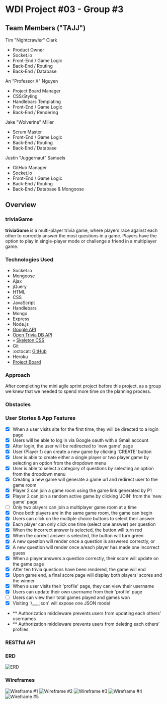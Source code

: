 # WDI Project #03 - Group #3

## Team Members ("TAJJ")

Tim "Nightcrawler" Clark
- Product Owner
- Socket.io
- Front-End / Game Logic
- Back-End / Routing
- Back-End / Database

An "Professor X" Nguyen
- Project Board Manager
- CSS/Styling
- Handlebars Templating
- Front-End / Game Logic
- Back-End / Rendering

Jake "Wolverine" Miller
- Scrum Master
- Front-End / Game Logic
- Back-End / Routing 
- Back-End / Database

Justin "Juggernaut" Samuels
- GitHub Manager
- Socket.io
- Front-End / Game Logic
- Back-End / Routing
- Back-End / Database & Mongoose

## Overview

### **triviaGame**

**triviaGame** is a multi-player trivia game, where players race against each 
other to correctly answer the most questions in a game. Players have the option 
to play in single-player mode or challenge a friend in a multiplayer game.

### Technologies Used 
- Socket.io
- Mongoose
- Ajax
- jQuery
- HTML
- CSS
- JavaScript
- Handlebars
- Mongo
- Express
- Node.js
- [Google API](https://console.developers.google.com/apis/library)
- [Open Trivia DB API](https://opentdb.com/api_config.php)
- :skull: [Skeleton CSS](http://getskeleton.com/)
- Git
- :octocat: [GitHub](https://github.com/WDI-DTLA-41-Group-3/Trivia-Game)
- Heroku
- [Project Board](https://github.com/WDI-DTLA-41-Group-3/Trivia-Game/projects/2)


### Approach

After completing the mini agile sprint project before this project, as a group we knew 
that we needed to spend more time on the planning process.

### Obstacles


### User Stories & App Features
- [x] When a user visits site for the first time, they will be directed to a login page
- [x] Users will be able to log in via Google oauth with a Gmail account
- [x] After login, the user will be redirected to 'new game' page
- [x] User (Player 1) can create a new game by clicking 'CREATE' button
- [x] User is able to create either a single player or two player game by selecting
    an option from the dropdown menu
- [x] User is able to select a category of questions by selecting an option from the
    dropdown menu
- [x] Creating a new game will generate a game url and redirect user to the game room 
- [x] Player 2 can join a game room using the game link generated by P1
- [x] Player 2 can join a random active game by clicking 'JOIN' from the 'new game' page
- [ ] Only two players can join a multiplayer game room at a time
- [x] Once both players are in the same game room, the game can begin
- [x] Users can click on the multiple choice buttons to select their answer
- [x] Each player can only click one time (select one answer) per question
- [x] When the incorrect answer is selected, the button will turn red
- [x] When the correct answer is selected, the button will turn green
- [x] A new question will render once a question is answered correctly, or 
- [x] A new question will render once a/each player has made one incorrect guess
- [x] When a player answers a question correctly, their score will update on the game page
- [x] After ten trivia questions have been rendered, the game will end
- [x] Upon game end, a final score page will display both players' scores and the winner
- [x] When a user visits their 'profile' page, they can view their username
- [x] Users can update their own username from their 'profile' page
- [ ] Users can view their total games played and games won
- [x] Visiting '/___.json' will expose one JSON model
- ** Authorization middleware prevents users from updating each others' usernames
- ** Authorization middleware prevents users from deleting each others' profiles


### RESTful API


### ERD

![ERD](http://i.imgur.com/iExY0Dl.png)

### Wireframes

![Wireframe #1](http://i.imgur.com/twJZsCN.jpg?2)
![Wireframe #2](http://i.imgur.com/mw3L4IP.jpg?2)
![Wireframe #3](http://i.imgur.com/PMmLOYg.jpg?1)
![Wireframe #4](http://i.imgur.com/E2WTJqJ.jpg?2)
![Wireframe #5](http://i.imgur.com/pyayjRl.jpg?2)
